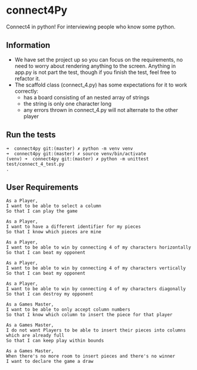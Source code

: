# connect4Py
Connect4 in python! For interviewing people who know some python.

## Information

* We have set the project up so you can focus on the requirements, no need to worry about rendering anything to the screen.  Anything in app.py is not part the test, though if you finish the test, feel free to refactor it.
* The scaffold class (connect_4.py) has some expectations for it to work correctly:
    * has a board consisting of an nested array of strings
    * the string is only one character long
    * any errors thrown in connect_4.py will not alternate to the other player
    
    
## Run the tests

```
➜  connect4py git:(master) ✗ python -m venv venv
➜  connect4py git:(master) ✗ source venv/bin/activate
(venv) ➜  connect4py git:(master) ✗ python -m unittest test/connect_4_test.py
.
```   
## User Requirements

```
As a Player,
I want to be able to select a column
So that I can play the game
```

```
As a Player,
I want to have a different identifier for my pieces
So that I know which pieces are mine
```

```
As a Player,
I want to be able to win by connecting 4 of my characters horizontally
So that I can beat my opponent
```

```
As a Player,
I want to be able to win by connecting 4 of my characters vertically
So that I can beat my opponent
```

```
As a Player,
I want to be able to win by connecting 4 of my characters diagonally
So that I can destroy my opponent
```

```
As a Games Master,
I want to be able to only accept column numbers
So that I know which column to insert the piece for that player
```

```
As a Games Master,
I do not want Players to be able to insert their pieces into columns which are already full
So that I can keep play within bounds
```

```
As a Games Master,
When there's no more room to insert pieces and there's no winner
I want to declare the game a draw
```


